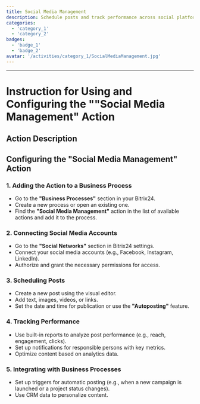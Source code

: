 ```yaml
---
title: Social Media Management
description: Schedule posts and track performance across social platforms.
categories: 
  - 'category_1'
  - 'category_2'
badges: 
  - 'badge_1'
  - 'badge_2'
avatar: '/activities/category_1/SocialMediaManagement.jpg'
---
```

---
# Instruction for Using and Configuring the ""Social Media Management" Action

## Action Description

## **Configuring the "Social Media Management" Action**

### 1. Adding the Action to a Business Process
- Go to the **"Business Processes"** section in your Bitrix24.
- Create a new process or open an existing one.
- Find the **"Social Media Management"** action in the list of available actions and add it to the process.

### 2. Connecting Social Media Accounts
- Go to the **"Social Networks"** section in Bitrix24 settings.
- Connect your social media accounts (e.g., Facebook, Instagram, LinkedIn).
- Authorize and grant the necessary permissions for access.

### 3. Scheduling Posts
- Create a new post using the visual editor.
- Add text, images, videos, or links.
- Set the date and time for publication or use the **"Autoposting"** feature.

### 4. Tracking Performance
- Use built-in reports to analyze post performance (e.g., reach, engagement, clicks).
- Set up notifications for responsible persons with key metrics.
- Optimize content based on analytics data.

### 5. Integrating with Business Processes
- Set up triggers for automatic posting (e.g., when a new campaign is launched or a project status changes).
- Use CRM data to personalize content.  
